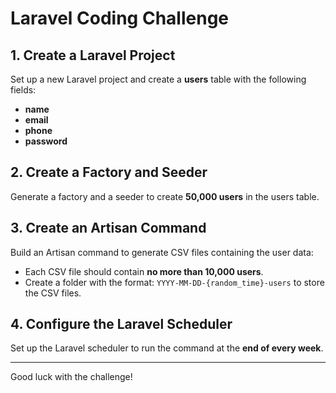 # Laravel Coding Challenge

## 1. Create a Laravel Project
Set up a new Laravel project and create a **users** table with the following fields:
- **name**
- **email**
- **phone**
- **password**

## 2. Create a Factory and Seeder
Generate a factory and a seeder to create **50,000 users** in the users table.

## 3. Create an Artisan Command
Build an Artisan command to generate CSV files containing the user data:
- Each CSV file should contain **no more than 10,000 users**.
- Create a folder with the format: `YYYY-MM-DD-{random_time}-users` to store the CSV files.

## 4. Configure the Laravel Scheduler
Set up the Laravel scheduler to run the command at the **end of every week**.

---

Good luck with the challenge!
